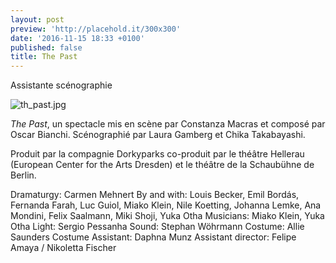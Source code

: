 ```yaml
---
layout: post
preview: 'http://placehold.it/300x300'
date: '2016-11-15 18:33 +0100'
published: false
title: The Past
---
```

Assistante scénographie

![th_past.jpg]({{site.baseurl}}/images/th_past.jpg)


_The Past_, un spectacle mis en scène par Constanza Macras et composé par Oscar Bianchi. 
Scénographié par Laura Gamberg et Chika Takabayashi.

Produit par la compagnie Dorkyparks
co-produit par le théâtre Hellerau (European Center for the Arts Dresden) et le théâtre de la Schaubühne de Berlin.


Dramaturgy: Carmen Mehnert
By and with: Louis Becker, Emil Bordás, Fernanda Farah, Luc Guiol, Miako Klein, Nile Koetting, Johanna Lemke, Ana Mondini, Felix Saalmann, Miki Shoji, Yuka Otha
Musicians: Miako Klein, Yuka Otha
Light: Sergio Pessanha
Sound: Stephan Wöhrmann
Costume: Allie Saunders
Costume Assistant: Daphna Munz
Assistant director: Felipe Amaya / Nikoletta Fischer